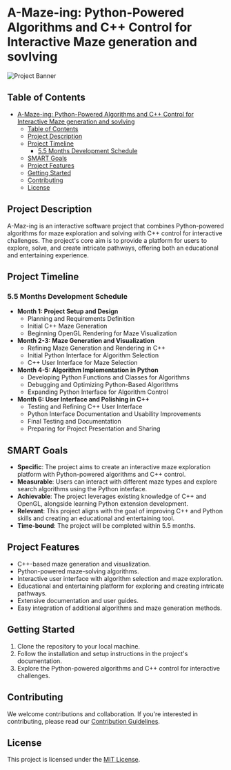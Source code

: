 # A-Maze-ing: Python-Powered Algorithms and C++ Control for Interactive Maze generation and sovlving

![Project Banner](project_banner.png)

## Table of Contents
- [A-Maze-ing: Python-Powered Algorithms and C++ Control for Interactive Maze generation and sovlving](#a-maze-ing-python-powered-algorithms-and-c-control-for-interactive-maze-generation-and-sovlving)
  - [Table of Contents](#table-of-contents)
  - [Project Description](#project-description)
  - [Project Timeline](#project-timeline)
    - [5.5 Months Development Schedule](#55-months-development-schedule)
  - [SMART Goals](#smart-goals)
  - [Project Features](#project-features)
  - [Getting Started](#getting-started)
  - [Contributing](#contributing)
  - [License](#license)

## Project Description

A-Maz-ing is an interactive software project that combines Python-powered algorithms for maze exploration and solving with C++ control for interactive challenges. The project's core aim is to provide a platform for users to explore, solve, and create intricate pathways, offering both an educational and entertaining experience.

## Project Timeline

### 5.5 Months Development Schedule
- **Month 1: Project Setup and Design**
  - Planning and Requirements Definition
  - Initial C++ Maze Generation
  - Beginning OpenGL Rendering for Maze Visualization
- **Month 2-3: Maze Generation and Visualization**
  - Refining Maze Generation and Rendering in C++
  - Initial Python Interface for Algorithm Selection
  - C++ User Interface for Maze Selection
- **Month 4-5: Algorithm Implementation in Python**
  - Developing Python Functions and Classes for Algorithms
  - Debugging and Optimizing Python-Based Algorithms
  - Expanding Python Interface for Algorithm Control
- **Month 6: User Interface and Polishing in C++**
  - Testing and Refining C++ User Interface
  - Python Interface Documentation and Usability Improvements
  - Final Testing and Documentation
  - Preparing for Project Presentation and Sharing

## SMART Goals

- **Specific**: The project aims to create an interactive maze exploration platform with Python-powered algorithms and C++ control.
- **Measurable**: Users can interact with different maze types and explore search algorithms using the Python interface.
- **Achievable**: The project leverages existing knowledge of C++ and OpenGL, alongside learning Python extension development.
- **Relevant**: This project aligns with the goal of improving C++ and Python skills and creating an educational and entertaining tool.
- **Time-bound**: The project will be completed within 5.5 months.

## Project Features

- C++-based maze generation and visualization.
- Python-powered maze-solving algorithms.
- Interactive user interface with algorithm selection and maze exploration.
- Educational and entertaining platform for exploring and creating intricate pathways.
- Extensive documentation and user guides.
- Easy integration of additional algorithms and maze generation methods.

## Getting Started

1. Clone the repository to your local machine.
2. Follow the installation and setup instructions in the project's documentation.
3. Explore the Python-powered algorithms and C++ control for interactive challenges.

## Contributing

We welcome contributions and collaboration. If you're interested in contributing, please read our [Contribution Guidelines](CONTRIBUTING.md).

## License

This project is licensed under the [MIT License](LICENSE).

